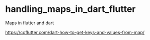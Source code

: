 # handling_maps_in_dart_flutter
Maps in flutter and dart



https://coflutter.com/dart-how-to-get-keys-and-values-from-map/
